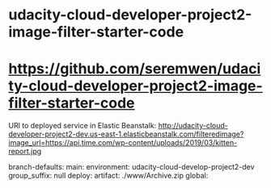 # udacity-cloud-developer-project2-image-filter-starter-code
# https://github.com/seremwen/udacity-cloud-developer-project2-image-filter-starter-code

URl to deployed service in Elastic Beanstalk:    http://udacity-cloud-developer-project2-dev.us-east-1.elasticbeanstalk.com/filteredimage?image_url=https://api.time.com/wp-content/uploads/2019/03/kitten-report.jpg


branch-defaults:
  main:
  environment: udacity-cloud-develop-project2-dev
    group_suffix: null
deploy:
    artifact: ./www/Archive.zip
global: